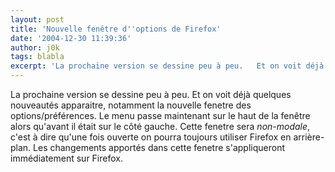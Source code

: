 ```yaml
---
layout: post
title: 'Nouvelle fenêtre d''options de Firefox'
date: '2004-12-30 11:39:36'
author: j0k
tags: blabla
excerpt: 'La prochaine version se dessine peu à peu.   Et on voit déjà quelques nouveautés apparaitre, notamment la nouvelle fenetre des options/préférences.   Le menu passe maintenant sur le haut de la fenêtre alors qu''avant il était sur le côté gauche. Cette fenetre sera *non-modale*, c''est à dire qu''une fois ouverte on pourra toujours utiliser Firefox en arrière-plan.      ...'
---
```


La prochaine version se dessine peu à peu.   Et on voit déjà quelques nouveautés apparaitre, notamment la nouvelle fenetre des options/préférences.   Le menu passe maintenant sur le haut de la fenêtre alors qu'avant il était sur le côté gauche. Cette fenetre sera *non-modale*, c'est à dire qu'une fois ouverte on pourra toujours utiliser Firefox en arrière-plan. Les changements apportés dans cette fenetre s'appliqueront immédiatement sur Firefox.
